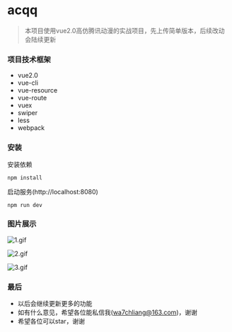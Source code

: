 # acqq

> 本项目使用vue2.0高仿腾讯动漫的实战项目，先上传简单版本，后续改动会陆续更新

### 项目技术框架
* vue2.0
* vue-cli
* vue-resource
* vue-route
* vuex
* swiper
* less
* webpack

### 安装

安装依赖
```
npm install
```
启动服务(http://localhost:8080)
```
npm run dev
```


### 图片展示

![1.gif](https://github.com/wa7chliang/acqq/blob/master/gitimg/show01.gif)

![2.gif](https://github.com/wa7chliang/acqq/blob/master/gitimg/show02.gif)

![3.gif](https://github.com/wa7chliang/acqq/blob/master/gitimg/show03.gif)

### 最后

* 以后会继续更新更多的功能
* 如有什么意见，希望各位能私信我(wa7chliang@163.com)，谢谢
* 希望各位可以star，谢谢
